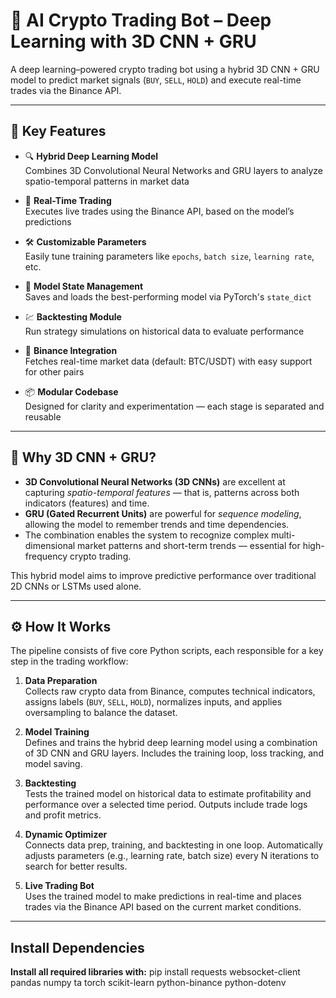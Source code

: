 # 🤖 AI Crypto Trading Bot – Deep Learning with 3D CNN + GRU

A deep learning–powered crypto trading bot using a hybrid 3D CNN + GRU model to predict market signals (`BUY`, `SELL`, `HOLD`) and execute real-time trades via the Binance API.

---

## 🧠 Key Features

- 🔍 **Hybrid Deep Learning Model**  
  Combines 3D Convolutional Neural Networks and GRU layers to analyze spatio-temporal patterns in market data

- 🧾 **Real-Time Trading**  
  Executes live trades using the Binance API, based on the model’s predictions

- 🛠️ **Customizable Parameters**  
  Easily tune training parameters like `epochs`, `batch size`, `learning rate`, etc.

- 💾 **Model State Management**  
  Saves and loads the best-performing model via PyTorch's `state_dict`

- 💹 **Backtesting Module**  
  Run strategy simulations on historical data to evaluate performance

- 🔗 **Binance Integration**  
  Fetches real-time market data (default: BTC/USDT) with easy support for other pairs

- 📦 **Modular Codebase**  
  Designed for clarity and experimentation — each stage is separated and reusable

---

## 🧠 Why 3D CNN + GRU?

- **3D Convolutional Neural Networks (3D CNNs)** are excellent at capturing *spatio-temporal features* — that is, patterns across both indicators (features) and time.
- **GRU (Gated Recurrent Units)** are powerful for *sequence modeling*, allowing the model to remember trends and time dependencies.
- The combination enables the system to recognize complex multi-dimensional market patterns and short-term trends — essential for high-frequency crypto trading.

This hybrid model aims to improve predictive performance over traditional 2D CNNs or LSTMs used alone.

---

## ⚙️ How It Works

The pipeline consists of five core Python scripts, each responsible for a key step in the trading workflow:

1. **Data Preparation**  
   Collects raw crypto data from Binance, computes technical indicators, assigns labels (`BUY`, `SELL`, `HOLD`), normalizes inputs, and applies oversampling to balance the dataset.

2. **Model Training**  
   Defines and trains the hybrid deep learning model using a combination of 3D CNN and GRU layers. Includes the training loop, loss tracking, and model saving.

3. **Backtesting**  
   Tests the trained model on historical data to estimate profitability and performance over a selected time period. Outputs include trade logs and profit metrics.

4. **Dynamic Optimizer**  
   Connects data prep, training, and backtesting in one loop. Automatically adjusts parameters (e.g., learning rate, batch size) every N iterations to search for better results.

5. **Live Trading Bot**  
   Uses the trained model to make predictions in real-time and places trades via the Binance API based on the current market conditions.

---

## Install Dependencies
**Install all required libraries with:**
pip install requests websocket-client pandas numpy ta torch scikit-learn python-binance python-dotenv

